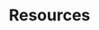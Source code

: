 ---
layout: publications
title: Resources

#######################Upcoming Events######################
events:
  section_title: "Publications and Projects"
  title: "Publications and Projects"
  label: "Strategy developer Ecommerce with AI"
  image: "/assets/img/us-img1.png"
  names: "Andy grammer, Bob howy"
  location: "25 Orchard St, NY, CA"
  date: "September 19, 2020"

publist:
  - title: PowerSimulations.jl -- A Power Systems operations simulation Library
    url: https://doi.org/10.48550/arXiv.2404.03074
    year: 2025
    month: 
    descriptor: Journal Article
    venue: In Review
    app: Sienna\Ops
    applink: /Sienna/pages/applications/sienna_ops.html

  - title: PowerSimulationsDynamics.jl -- An Open Source Modeling Package for Modern Power Systems with Inverter-Based Resources
    url: https://doi.org/10.48550/arXiv.2308.02921
    year: 2025
    month: 
    descriptor: Journal Article
    venue: In Review
    app: Sienna\Dyn
    applink: /Sienna/pages/applications/sienna_dyn.html

  - title: Acceleration of Power System Dynamic Simulations using a Deep Equilibrium Layer and Neural ODE Surrogate
    url: https://arxiv.org/abs/2405.06827
    year: 2025
    month: (forthcoming)
    descriptor: Journal Article (forthcoming)
    venue: IEEE Transactions on Energy Conversion 
    app: Sienna\Dyn
    applink: /Sienna/pages/applications/sienna_dyn.html

  - title: A Model for Hybrid Systems for Production Cost Modeling Studies Considering Ancillary Services
    url: https://doi.org/10.1109/PESGM51994.2024.10688415
    year: 2025
    month: July
    descriptor: Conference Paper
    venue: 2024 IEEE Power & Energy Society General Meeting (PESGM)
    app: Sienna\Ops
    applink: /Sienna/pages/applications/sienna_ops.html

  - title: "The National Transmission Planning Study (Chapters 3 and 4)"
    url: https://www.energy.gov/gdo/national-transmission-planning-study
    year: 2024
    month: 
    descriptor: Technical Report
    venue: U.S. Department of Energy
    app: Sienna\Ops
    applink: /Sienna/pages/applications/sienna_ops.html

  - title: HybridSystemsSimulations.jl - Solving the Merchant Collocated Facilities with JuMP
    url: https://www.osti.gov/biblio/2323258
    year: 2024
    month: March
    descriptor: Conference Presentation
    venue: JuliaCon 2023 Conference
    app: Sienna\Ops
    applink: /Sienna/pages/applications/sienna_ops.html

  - title: Small-Signal Stability Impacts of Load and Network Dynamics on Grid-Forming Inverters
    url: https://doi.org/10.1109/ISGT59692.2024.10454126
    year: 2024
    month: Feb.
    descriptor: Conference Paper
    venue: 2024 IEEE Power & Energy Society Innovative Smart Grid Technologies Conference (ISGT)
    app: Sienna\Dyn
    applink: /Sienna/pages/applications/sienna_dyn.html

  - title: Revisiting Power Systems Time-Domain Simulation Methods and Models
    url: https://doi.org/10.1109/TPWRS.2023.3303291
    year: 2024
    month: March
    descriptor: Journal Article
    venue: IEEE Transactions on Power Systems
    app: Sienna\Dyn
    applink: /Sienna/pages/applications/sienna_dyn.html

  - title: "Puerto Rico Grid Resilience and Transitions to 100% Renewable Energy Study (PR100) (Chapters 8 and 9)"
    url: https://www.nrel.gov/docs/fy24osti/88384.pdf
    year: 2024
    month: March
    descriptor: Technical Report
    venue: National Renewable Energy Laboratory
    app: Sienna\Ops
    applink: /Sienna/pages/applications/sienna_dyn.html

  - title: "Insights into methodologies and operational details of resource adequacy assessment: A case study with application to a broader flexibility framework"
    url: https://doi.org/10.1016/j.apenergy.2022.120191
    year: 2022
    month: Dec.
    descriptor: Journal Article
    venue: Applied Energy
    app: Sienna\Ops
    applink: /Sienna/pages/applications/sienna_ops.html

  - title: "Online updating of a Markovian solar forecast representation"
    url: https://doi.org/10.1016/j.epsr.2022.108593
    year: 2022
    month: Nov.
    descriptor: Journal Article
    venue: Electric Power Systems Research
    app: Sienna\Ops
    applink: /Sienna/pages/applications/sienna_ops.html

  - title: Continuous-time echo state networks for predicting power system dynamics
    url: https://doi.org/10.1016/j.epsr.2022.108562
    year: 2022
    month: Nov.
    descriptor: Journal Article
    venue: Electric Power Systems Research
    app: Sienna\Dyn
    applink: /Sienna/pages/applications/sienna_dyn.html

  - title: Investigation of stochastic unit commitment to enable advanced flexibility measures for high shares of solar PV
    url: https://doi.org/10.1016/j.apenergy.2022.119337
    year: 2022
    month: Sept.
    descriptor: Journal Article
    venue: Applied Energy
    app: Sienna\Ops
    applink: /Sienna/pages/applications/sienna_ops.html

  - title: Solving Unit Commitment Problems with Demand Responsive Loads
    url: https://doi.org/10.1109/PESGM48719.2022.9916703
    year: 2022
    month: July
    descriptor: Conference Proceedings
    venue: IEEE Power & Energy Society General Meeting (PESGM)
    app: Sienna\Ops
    applink: /Sienna/pages/applications/sienna_ops.html

  - title: A Multi-Stage Stochastic Risk Assessment With Markovian Representation of Renewable Power
    url: https://doi.org/10.1109/TSTE.2021.3114615
    year: 2022
    month: Jan.
    descriptor: Journal Article
    venue: IEEE Transactions on Sustainable Energy
    app: Sienna\Ops
    applink: /Sienna/pages/applications/sienna_ops.html
  
  - title: Modeling investment decisions from heterogeneous firms under imperfect information and risk in wholesale electricity markets
    url: https://doi.org/10.1016/j.apenergy.2021.117908
    year: 2022
    month: Jan.
    descriptor: Journal Article
    venue: Applied Energy
    app: Sienna\Ops
    applink: /Sienna/pages/applications/sienna_ops.html

  - title: PowerSystems.jl — A power system data management package for large scale modeling
    url: https://doi.org/10.1016/j.softx.2021.100747
    year: 2021
    month: July
    descriptor: Journal Article
    venue: SoftwareX
    app: Sienna\Data
    applink: /Sienna/pages/applications/sienna_data.html

  - title: AGC Simulation Model for Large Renewable Energy Penetration Studies
    url: https://doi.org/10.1109/NAPS50074.2021.9449687
    year: 2021
    month: April
    descriptor: Conference Proceedings
    venue: 2020 52nd North American Power Symposium (NAPS)
    app: Sienna\Ops
    applink: /Sienna/pages/applications/sienna_ops.html

  - title: "Transient Simulations With a Large Penetration of Converter-Interfaced Generation: Scientific Computing Challenges And Opportunities"
    url: https://doi.org/10.1109/MELE.2021.3070939
    year: 2021
    month: June
    descriptor: Magazine Article
    venue: IEEE Electrification Magazine
    app: Sienna\Dyn
    applink: /Sienna/pages/applications/sienna_dyn.html

  - title: Topological Machine Learning Methods for Power System Responses to Contingencies
    url: https://doi.org/10.1609/aaai.v35i17.17791
    year: 2021
    month: May
    descriptor: Conference Proceedings
    venue: AAAI Conference on Artificial Intelligence
    app: Sienna\Ops
    applink: /Sienna/pages/applications/sienna_ops.html

  - title: Computational experiment design for operations model simulation
    url: https://doi.org/10.1016/j.epsr.2020.106680
    year: 2020
    month: Dec.
    descriptor: Journal Article
    venue: Electric Power Systems Research
    app: Sienna\Ops
    applink: /Sienna/pages/applications/sienna_ops.html

  - title: Grid-Coupled Dynamic Response of Battery-Driven Voltage Source Converters
    url: https://doi.org/10.1109/SmartGridComm47815.2020.9302950
    year: 2020
    month: Nov.
    descriptor: Conference Proceedings
    venue: IEEE International Conference on Communications, Control, and Computing Technologies for Smart Grids
    app: Sienna\Dyn
    applink: /Sienna/pages/applications/sienna_dyn.html

  - title: "Grid Forming Inverter Small Signal Stability: Examining Role of Line and Voltage Dynamics"
    url: https://doi.org/10.1109/IECON43393.2020.9255030
    year: 2020
    month: Oct.
    descriptor: Conference Proceedings
    venue: 46th Annual Conference of the IEEE Industrial Electronics Society
    app: Sienna\Dyn
    applink: /Sienna/pages/applications/sienna_dyn.html
  
  - title: Scalable Transmission Expansion Under Uncertainty Using Three-stage Stochastic Optimization
    url: https://doi.org/10.1109/ISGT45199.2020.9087776
    year: 2020
    month: Feb.
    descriptor: Conference Proceedings
    venue: IEEE Power & Energy Society Innovative Smart Grid Technologies Conference (ISGT)
    app: Sienna\Data
    applink: /Sienna/pages/applications/sienna_data.html

---